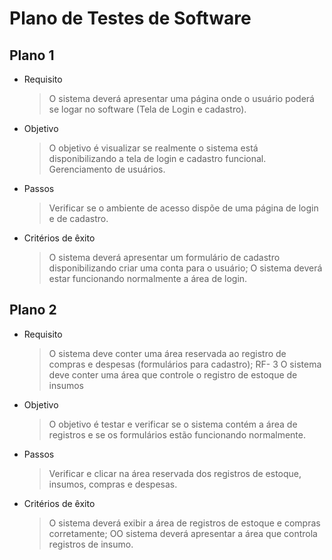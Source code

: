 # Plano de Testes de Software

## Plano 1

- Requisito
  > O sistema deverá apresentar uma página onde o usuário poderá se logar no software (Tela de Login e cadastro).
  
- Objetivo
  > O objetivo é visualizar se realmente o sistema está disponibilizando a tela de login e cadastro funcional. Gerenciamento de usuários.
  
- Passos
  > Verificar se o ambiente de acesso dispõe de uma página de login e de cadastro.
  
- Critérios de êxito
  > O sistema deverá apresentar um formulário de cadastro disponibilizando criar uma conta para o usuário;
  > O sistema deverá estar funcionando normalmente a área de login.
  

## Plano 2

- Requisito
  > O sistema deve conter uma área reservada ao registro de compras e despesas (formulários para cadastro);
RF- 3 O sistema deve conter uma área que controle o registro de estoque de insumos
  
- Objetivo
  > O objetivo é testar e verificar se o sistema contém a área de registros e se os formulários estão funcionando normalmente.
  
- Passos
  > Verificar e clicar na área reservada dos registros de estoque, insumos, compras e despesas.
  
- Critérios de êxito
  > O sistema deverá exibir a área de registros de estoque e compras corretamente;
  > OO sistema deverá apresentar a área que controla registros de insumo.
